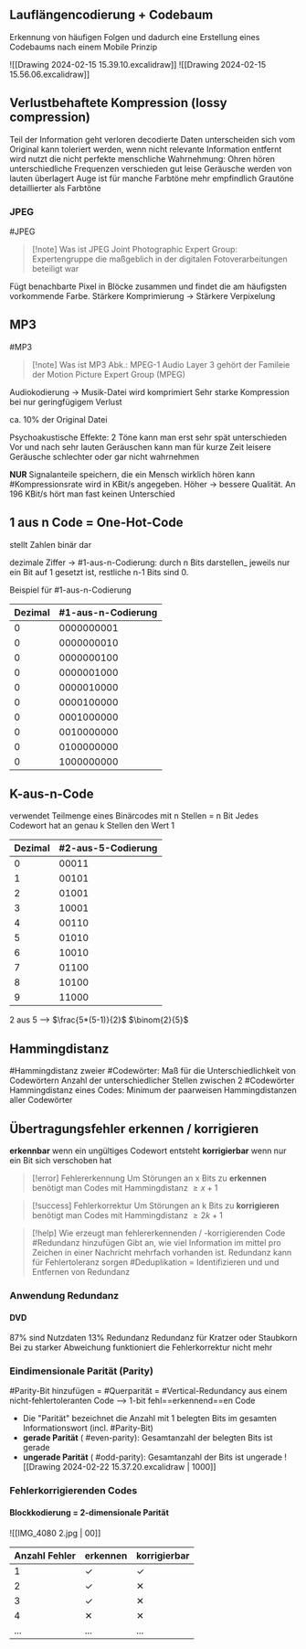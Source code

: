 ## Lauflängencodierung + Codebaum

Erkennung von häufigen Folgen und dadurch eine Erstellung eines Codebaums nach einem Mobile Prinzip

![[Drawing 2024-02-15 15.39.10.excalidraw]]
![[Drawing 2024-02-15 15.56.06.excalidraw]]
## Verlustbehaftete Kompression (lossy compression)

Teil der Information geht verloren
	decodierte Daten unterscheiden sich vom Original
kann toleriert werden, wenn nicht relevante Information entfernt wird
nutzt die nicht perfekte menschliche Wahrnehmung:
	Ohren hören unterschiedliche Frequenzen verschieden gut
	leise Geräusche werden von lauten überlagert
	Auge ist für manche Farbtöne mehr empfindlich
	Grautöne detaillierter als Farbtöne
### JPEG
#JPEG
>[!note] Was ist JPEG
>Joint Photographic Expert Group: Expertengruppe die maßgeblich in der digitalen Fotoverarbeitungen beteiligt war

Fügt benachbarte Pixel in Blöcke zusammen und findet die am häufigsten vorkommende Farbe. Stärkere Komprimierung -> Stärkere Verpixelung

## MP3
#MP3
>[!note] Was ist MP3
>Abk.: MPEG-1 Audio Layer 3
>gehört der Famileie der Motion Picture Expert Group (MPEG)

Audiokodierung -> Musik-Datei wird komprimiert
Sehr starke Kompression bei nur geringfügigem Verlust

ca. 10% der Original Datei

Psychoakustische Effekte:
	2 Töne kann man erst sehr spät unterschieden
	Vor und nach sehr lauten Geräuschen kann man für kurze Zeit leisere Geräusche schlechter oder gar nicht wahrnehmen
	
**NUR** Signalanteile speichern, die ein Mensch wirklich hören kann
#Kompressionsrate wird in KBit/s angegeben. Höher -> bessere Qualität. An 196 KBit/s hört man fast keinen Unterschied

## 1 aus n Code = One-Hot-Code
stellt Zahlen binär dar

dezimale Ziffer -> #1-aus-n-Codierung:
	durch n Bits darstellen_ jeweils nur ein Bit auf 1 gesetzt ist, restliche n-1 Bits sind 0.
	
Beispiel für #1-aus-n-Codierung 

| Dezimal | #1-aus-n-Codierung |
|-|-|
| 0 | 0000000001 |
| 0 | 0000000010 |
| 0 | 0000000100 |
| 0 | 0000001000 |
| 0 | 0000010000 |
| 0 | 0000100000 |
| 0 | 0001000000 |
| 0 | 0010000000 |
| 0 | 0100000000 |
| 0 | 1000000000 |



## K-aus-n-Code
verwendet Teilmenge eines Binärcodes mit n Stellen = n Bit
Jedes Codewort hat an genau k Stellen den Wert 1

| Dezimal | #2-aus-5-Codierung |
| ---- | ---- |
| 0 | 00011 |
| 1 | 00101 |
| 2 | 01001 |
| 3 | 10001 |
| 4 | 00110 |
| 5 | 01010 |
| 6 | 10010 |
| 7 | 01100 |
| 8 | 10100 |
| 9 | 11000 |
2 aus 5 --> $\frac{5*(5-1)}{2}$
$\binom{2}{5}$
## Hammingdistanz
#Hammingdistanz zweier #Codewörter:
	Maß für die Unterschiedlichkeit von Codewörtern
	Anzahl der unterschiedlicher Stellen zwischen 2 #Codewörter 
Hammingdistanz eines Codes:
	Minimum der paarweisen Hammingdistanzen aller Codewörter
## Übertragungsfehler erkennen / korrigieren
**erkennbar** wenn ein ungültiges Codewort entsteht
**korrigierbar** wenn nur ein Bit sich verschoben hat

>[!error] Fehlererkennung
>Um Störungen an x Bits zu **erkennen** benötigt man Codes mit Hammingdistanz $≥ x + 1$

>[!success] Fehlerkorrektur
>Um Störungen an k Bits zu **korrigieren** benötigt man Codes mit Hammingdistanz $≥ 2k + 1$

>[!help] Wie erzeugt man fehlererkennenden / -korrigierenden Code
> #Redundanz hinzufügen
>	Gibt an, wie viel Information im  mittel pro Zeichen in einer Nachricht mehrfach vorhanden ist.
>	Redundanz kann für Fehlertoleranz sorgen
> #Deduplikation = Identifizieren und und Entfernen von Redundanz

### Anwendung Redundanz
#### DVD
87% sind Nutzdaten
13% Redundanz
Redundanz für Kratzer oder Staubkorn
Bei zu starker Abweichung funktioniert die Fehlerkorrektur nicht mehr

### Eindimensionale Parität (Parity)
#Parity-Bit hinzufügen = #Querparität = #Vertical-Redundancy
	aus einem nicht-fehlertoleranten Code --> 1-bit 
	fehl==erkennend==en Code
* Die "Parität" bezeichnet die Anzahl mit 1 belegten Bits im gesamten Informationswort (incl. #Parity-Bit)
* **gerade Parität** ( #even-parity): Gesamtanzahl der belegten Bits ist gerade 
* **ungerade Parität** ( #odd-parity): Gesamtanzahl der Bits ist ungerade
![[Drawing 2024-02-22 15.37.20.excalidraw | 1000]]
### Fehlerkorrigierenden Codes
#### Blockkodierung = 2-dimensionale Parität
![[IMG_4080 2.jpg | 00]]

| Anzahl Fehler | erkennen | korrigierbar |
| ---- | ---- | ---- |
| 1 | ✓ | ✓ |
| 2 | ✓ | ✕ |
| 3 | ✓ | ✕ |
| 4 | ✕ | ✕ |
| ... | ... | ... |
